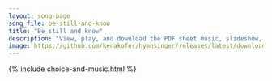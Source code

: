 ```yaml
---
layout: song-page
song_file: be-still-and-know
title: "Be still and know"
description: "View, play, and download the PDF sheet music, slideshow, and audio. Lyrics: Be still and know that I am God. Be still and know that I am God. Be still and know that I am God. ... english theist 4part chords"
image: https://github.com/kenakofer/hymnsinger/releases/latest/download/be-still-and-know-trad.png
---
```


{% include choice-and-music.html %}